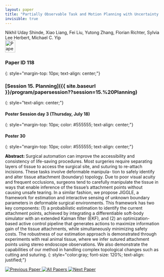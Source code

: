 ```yaml
---
layout: paper
title: "Partially Observable Task and Motion Planning with Uncertainty and Risk Awareness"
invisible: true
---
```

<div class="paper-authors">
<div class="paper-author-box">
    <div class="paper-author-name">Nikhil Uday Shinde, Xiao Liang, Fei Liu, Yutong Zhang, Florian Richter, Sylvia Lee Herbert, Michael C. Yip</div>
    <div class="paper-author-uni"></div>
</div>

</div><div class="paper-pdf">
<div> <a href="http://www.roboticsproceedings.org/rss19/p118.pdf"><img src="{{ site.baseurl }}/images/paper_link.png" alt="Paper Website" width = "33"  height = "40"/></a> </div>
</div>

### Paper ID 118
{: style="margin-top: 10px; text-align: center;"}

### [Session 15. Planning]({{ site.baseurl }}/program/papersession??session=15.%20Planning)
{: style="text-align: center;"}

#### Poster Session day 3 (Thursday, July 18)
{: style="margin-top: 10px; color: #555555; text-align: center;"}

#### Poster 30
{: style="margin-top: 10px; color: #555555; text-align: center;"}

<b style="color: black;">Abstract: </b>Surgical automation can improve the accessibility and consistency of life-saving procedures. Most surgeries require separating layers of tissue to access the surgical site, and suturing to re-attach incisions. These tasks involve deformable manipula- tion to safely identify and alter tissue attachment (boundary) topology. Due to poor visual acuity and frequent occlusions, surgeons tend to carefully manipulate the tissue in ways that enable inference of the tissue’s attachment points without causing unsafe tearing. In a similar fashion, we propose JIGGLE, a framework for estimation and interactive sensing of unknown boundary parameters in deformable surgical environments. This framework has two key components: (1) a probabilistic estimation to identify the current attachment points, achieved by integrating a differentiable soft-body simulator with an extended Kalman filter (EKF), and (2) an optimization-based active control pipeline that generates actions to maximize information gain of the tissue attachments, while simultaneously minimizing safety costs. The robustness of our estimation approach is demonstrated through experiments with real animal tissue, where we infer sutured attachment points using stereo endoscope observations. We also demonstrate the capabilities of our method in handling complex topological changes such as cutting and suturing.
{: style="color:gray; font-size: 120%; text-align: justified;"}


<div class="paper-menu">
<a href="{{ site.baseurl }}/program/papers/117/"> <img src="{{ site.baseurl }}/images/previous_paper_icon.png" alt="Previous Paper" title="Previous Paper"/> </a>
<a href="{{ site.baseurl }}/program/papers"><img src="{{ site.baseurl }}/images/overview_icon.png" alt="All Papers" title="All Papers"/> </a>
<a href="{{ site.baseurl }}/program/papers/119/"> <img src="{{ site.baseurl }}/images/next_paper_icon.png" alt="Next Paper" title="Next Paper"/> </a>

</div>
